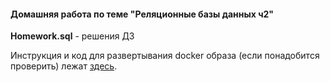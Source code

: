 <h4>Домашняя работа по теме "Реляционные базы данных ч2"</h4>
<p><b>Homework.sql</b> - решения ДЗ</p>
<p>Инструкция и код для развертывания docker образа (если понадобится проверить) лежат <a href='https://github.com/vorontsovdg/DE_Sprint/tree/main/2.3'>здесь</a>.</p>

